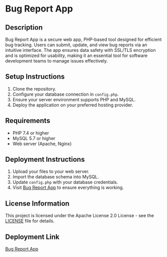 # Bug Report App

## Description
Bug Report App is a secure web app, PHP-based tool designed for efficient bug tracking. Users can submit, update, and view bug reports via an intuitive interface. The app ensures data safety with SSL/TLS encryption and is optimized for usability, making it an essential tool for software development teams to manage issues effectively.

## Setup Instructions
1. Clone the repository.
2. Configure your database connection in `config.php`.
3. Ensure your server environment supports PHP and MySQL.
4. Deploy the application on your preferred hosting provider.

## Requirements
- PHP 7.4 or higher
- MySQL 5.7 or higher
- Web server (Apache, Nginx)

## Deployment Instructions
1. Upload your files to your web server.
2. Import the database schema into MySQL.
3. Update `config.php` with your database credentials.
4. Visit [Bug Report App](https://bugreportapp.sytes.net) to ensure everything is working.

## License Information
This project is licensed under the Apache License 2.0 License - see the [LICENSE](LICENSE) file for details.

## Deployment Link
[Bug Report App](https://bugreportapp.sytes.net)



